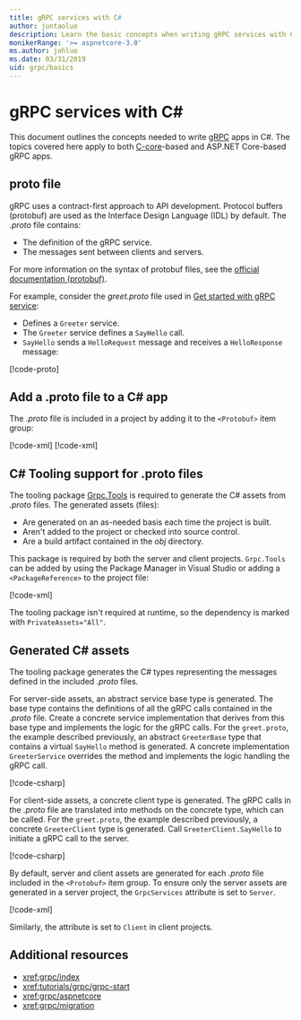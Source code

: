 ```yaml
---
title: gRPC services with C#
author: juntaoluo
description: Learn the basic concepts when writing gRPC services with C#.
monikerRange: '>= aspnetcore-3.0'
ms.author: johluo
ms.date: 03/31/2019
uid: grpc/basics
---
```

# gRPC services with C\#

This document outlines the concepts needed to write [gRPC](https://grpc.io/docs/guides/) apps in C#. The topics covered here apply to both [C-core](https://grpc.io/blog/grpc-stacks)-based and ASP.NET Core-based gRPC apps.

## proto file

gRPC uses a contract-first approach to API development. Protocol buffers (protobuf) are used as the Interface Design Language (IDL) by default. The *.proto* file contains:

* The definition of the gRPC service.
* The messages sent between clients and servers.

For more information on the syntax of protobuf files, see the [official documentation (protobuf)](https://developers.google.com/protocol-buffers/docs/proto3).

For example, consider the *greet.proto* file used in [Get started with gRPC service](xref:tutorials/grpc/grpc-start):

* Defines a `Greeter` service.
* The `Greeter` service defines a `SayHello` call.
* `SayHello` sends a `HelloRequest` message and receives a `HelloResponse` message:

[!code-proto[](~/tutorials//grpc/grpc-start/sample/GrpcGreeter/Protos/greet.proto)]

## Add a .proto file to a C\# app

The *.proto* file is included in a project by adding it to the `<Protobuf>` item group:

[!code-xml[](~/tutorials/grpc/grpc-start/sample/GrpcGreeter/GrpcGreeter.csproj?highlight=2&range=7-11)]
[!code-xml[](~/tutorials/grpc/grpc-start/sample/GrpcGreeter/GrpcGreeter.csproj)]

## C# Tooling support for .proto files

The tooling package [Grpc.Tools](https://www.nuget.org/packages/Grpc.Tools/) is required to generate the C# assets from *.proto* files. The generated assets (files):

* Are generated on an as-needed basis each time the project is built.
* Aren't added to the project or checked into source control.
* Are a build artifact contained in the *obj* directory.

This package is required by both the server and client projects. `Grpc.Tools` can be added by using the Package Manager in Visual Studio or adding a `<PackageReference>` to the project file:

[!code-xml[](~/tutorials//grpc/grpc-start/sample/GrpcGreeter/GrpcGreeter.csproj?highlight=1&range=17)]

The tooling package isn't required at runtime, so the dependency is marked with `PrivateAssets="All"`.

## Generated C# assets

The tooling package generates the C# types representing the messages defined in the included *.proto* files.

For server-side assets, an abstract service base type is generated. The base type contains the definitions of all the gRPC calls contained in the *.proto* file. Create a concrete service implementation that derives from this base type and implements the logic for the gRPC calls. For the `greet.proto`, the example described previously, an abstract `GreeterBase` type that contains a virtual `SayHello` method is generated. A concrete implementation `GreeterService` overrides the method and implements the logic handling the gRPC call.

[!code-csharp[](~/tutorials//grpc/grpc-start/sample/GrpcGreeter/Services/GreeterService.cs?name=snippet)]

For client-side assets, a concrete client type is generated. The gRPC calls in the *.proto* file are translated into methods on the concrete type, which can be called. For the `greet.proto`, the example described previously, a concrete `GreeterClient` type is generated. Call `GreeterClient.SayHello` to initiate a gRPC call to the server.

[!code-csharp[](~/tutorials//grpc/grpc-start/sample/GrpcGreeterClient/Program.cs?highlight=5-8&name=snippet)]

By default, server and client assets are generated for each *.proto* file included in the `<Protobuf>` item group. To ensure only the server assets are generated in a server project, the `GrpcServices` attribute is set to `Server`.

[!code-xml[](~/tutorials//grpc/grpc-start/sample/GrpcGreeter/GrpcGreeter.csproj?highlight=2&range=7-11)]

Similarly, the attribute is set to `Client` in client projects.

## Additional resources

* <xref:grpc/index>
* <xref:tutorials/grpc/grpc-start>
* <xref:grpc/aspnetcore>
* <xref:grpc/migration>
